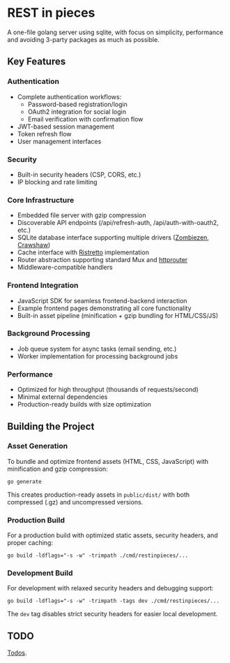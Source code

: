 # REST in pieces

A one-file golang server using sqlite, with focus on simplicity, performance and avoiding 3-party packages as much as possible. 

## Key Features

### Authentication
- Complete authentication workflows:
  - Password-based registration/login
  - OAuth2 integration for social login
  - Email verification with confirmation flow
- JWT-based session management
- Token refresh flow
- User management interfaces

### Security
- Built-in security headers (CSP, CORS, etc.)
- IP blocking and rate limiting

### Core Infrastructure
- Embedded file server with gzip compression
- Discoverable API endpoints (/api/refresh-auth, /api/auth-with-oauth2, etc.)
- SQLite database interface supporting multiple drivers ([Zombiezen](https://github.com/zombiezen/go-sqlite), [Crawshaw](https://github.com/crawshaw/sqlite))
- Cache interface with [Ristretto](https://github.com/dgraph-io/ristretto) implementation
- Router abstraction supporting standard Mux and [httprouter](https://github.com/julienschmidt/httprouter)
- Middleware-compatible handlers

### Frontend Integration
- JavaScript SDK for seamless frontend-backend interaction
- Example frontend pages demonstrating all core functionality
- Built-in asset pipeline (minification + gzip bundling for HTML/CSS/JS)

### Background Processing  
- Job queue system for async tasks (email sending, etc.)
- Worker implementation for processing background jobs

### Performance
- Optimized for high throughput (thousands of requests/second)
- Minimal external dependencies
- Production-ready builds with size optimization


## Building the Project

### Asset Generation
To bundle and optimize frontend assets (HTML, CSS, JavaScript) with minification and gzip compression:

    go generate

This creates production-ready assets in `public/dist/` with both compressed (.gz) and uncompressed versions.

### Production Build
For a production build with optimized static assets, security headers, and proper caching:

    go build -ldflags="-s -w" -trimpath ./cmd/restinpieces/...

### Development Build
For development with relaxed security headers and debugging support:

    go build -ldflags="-s -w" -trimpath -tags dev ./cmd/restinpieces/...

The `dev` tag disables strict security headers for easier local development.


## TODO

[Todos](doc/TODO.md).

